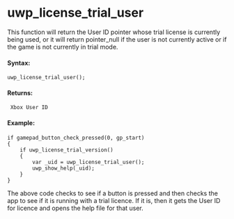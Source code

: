 # uwp_license_trial_user

This function will return the User ID pointer whose trial license is
currently being used, or it will return pointer_null if the user is not
currently active or if the game is not currently in trial mode.

#### Syntax:

``` gml
uwp_license_trial_user();
```

#### Returns:

``` gml
 Xbox User ID
```

#### Example:

``` gml
if gamepad_button_check_pressed(0, gp_start)
{
    if uwp_license_trial_version()
    {
        var _uid = uwp_license_trial_user();
        uwp_show_help(_uid);
    }
}
```

The above code checks to see if a button is pressed and then checks the
app to see if it is running with a trial licence. If it is, then it gets
the User ID for licence and opens the help file for that user.

